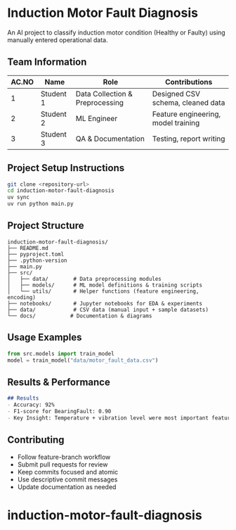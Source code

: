 # Induction Motor Fault Diagnosis

An AI project to classify induction motor condition (Healthy or Faulty) using manually entered operational data.

## Team Information

| AC.NO | Name | Role | Contributions |
|------|------|------|---------------|
| 1 | Student 1 | Data Collection & Preprocessing | Designed CSV schema, cleaned data |
| 2 | Student 2 | ML Engineer | Feature engineering, model training |
| 3 | Student 3 | QA & Documentation | Testing, report writing |

## Project Setup Instructions

```bash
git clone <repository-url>
cd induction-motor-fault-diagnosis
uv sync
uv run python main.py
```

## Project Structure

```
induction-motor-fault-diagnosis/
├── README.md
├── pyproject.toml
├── .python-version
├── main.py
├── src/
│   ├── data/        # Data preprocessing modules
│   ├── models/      # ML model definitions & training scripts
│   └── utils/       # Helper functions (feature engineering, encoding)
├── notebooks/       # Jupyter notebooks for EDA & experiments
├── data/            # CSV data (manual input + sample datasets)
└── docs/           # Documentation & diagrams
```

## Usage Examples

```python
from src.models import train_model
model = train_model("data/motor_fault_data.csv")
```

## Results & Performance

```markdown
## Results
- Accuracy: 92%
- F1-score for BearingFault: 0.90
- Key Insight: Temperature + vibration level were most important features.
```

## Contributing

- Follow feature-branch workflow
- Submit pull requests for review
- Keep commits focused and atomic
- Use descriptive commit messages
- Update documentation as needed
# induction-motor-fault-diagnosis
